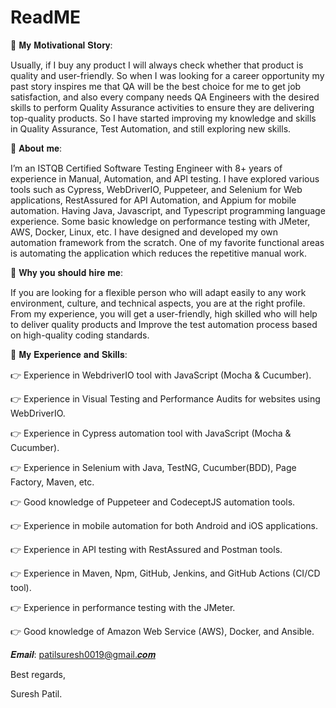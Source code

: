# ReadME

🔷 𝐌𝐲 𝐌𝐨𝐭𝐢𝐯𝐚𝐭𝐢𝐨𝐧𝐚𝐥 𝐒𝐭𝐨𝐫𝐲:

Usually, if I buy any product I will always check whether that product is quality and user-friendly. So when I was looking for a career opportunity my past story inspires me that QA will be the best choice for me to get job satisfaction, and also every company needs QA Engineers with the desired skills to perform Quality Assurance activities to ensure they are delivering top-quality products. So I have started improving my knowledge and skills in Quality Assurance, Test Automation, and still exploring new skills.

🔷 𝐀𝐛𝐨𝐮𝐭 𝐦𝐞:

I’m an ISTQB Certified Software Testing Engineer with 8+ years of experience in Manual, Automation, and API testing. I have explored various tools such as Cypress, WebDriverIO, Puppeteer, and Selenium for Web applications, RestAssured for API Automation, and Appium for mobile automation. Having Java, Javascript, and Typescript programming language experience. Some basic knowledge on performance testing with JMeter, AWS, Docker, Linux, etc. I have designed and developed my own automation framework from the scratch. One of my favorite functional areas is automating the application which reduces the repetitive manual work.

🔷 𝐖𝐡𝐲 𝐲𝐨𝐮 𝐬𝐡𝐨𝐮𝐥𝐝 𝐡𝐢𝐫𝐞 𝐦𝐞:

If you are looking for a flexible person who will adapt easily to any work environment, culture, and technical aspects, you are at the right profile. From my experience, you will get a user-friendly, high skilled who will help to deliver quality products and Improve the test automation process based on high-quality coding standards.

🔷 𝐌𝐲 𝐄𝐱𝐩𝐞𝐫𝐢𝐞𝐧𝐜𝐞 𝐚𝐧𝐝 𝐒𝐤𝐢𝐥𝐥𝐬:

👉 Experience in WebdriverIO tool with JavaScript (Mocha & Cucumber).

👉 Experience in Visual Testing and Performance Audits for websites using WebDriverIO.

👉 Experience in Cypress automation tool with JavaScript (Mocha & Cucumber).

👉 Experience in Selenium with Java, TestNG, Cucumber(BDD), Page Factory, Maven, etc.

👉 Good knowledge of Puppeteer and CodeceptJS automation tools.

👉 Experience in mobile automation for both Android and iOS applications.

👉 Experience in API testing with RestAssured and Postman tools.

👉 Experience in Maven, Npm, GitHub, Jenkins, and GitHub Actions (CI/CD tool).

👉 Experience in performance testing with the JMeter.

👉 Good knowledge of Amazon Web Service (AWS), Docker, and Ansible.

𝑬𝒎𝒂𝒊𝒍: patilsuresh0019@gmail.𝒄𝒐𝒎

Best regards,

Suresh Patil.

